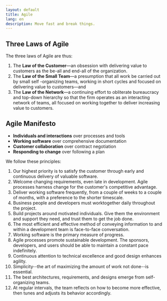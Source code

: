 ```yaml
---
layout: default
title: Agile
lang: en
description: Move fast and break things.
---
```




## Three Laws of Agile

The three laws of Agile are thus:

1. The **Law of the Customer**—an obsession with delivering value to customers as the be-all and end-all of the organization.
1. The **Law of the Small Team**—a presumption that all work be carried out by small self -organizing teams, working in short cycles and focused on delivering value to customers—and
1. The **Law of the Network**—a continuing effort to obliterate bureaucracy and top-down hierarchy so that the firm operates as an interacting network of teams, all focused on working together to deliver increasing value to customers.

## Agile Manifesto

* **Individuals and interactions** over processes and tools
* **Working software** over comprehensive documentation
* **Customer collaboration** over contract negotiation
* **Responding to change** over following a plan

We follow these principles:

1. Our highest priority is to satisfy the customer through early and continuous delivery of valuable software.
1. Welcome changing requirements, even late in development. Agile processes harness change for the customer's competitive advantage.
1. Deliver working software frequently, from a couple of weeks to a couple of months, with a preference to the shorter timescale.
1. Business people and developers must worktogether daily throughout the project.
1. Build projects around motivated individuals. Give them the environment and support they need, and trust them to get the job done.
1. The most efficient and effective method of conveying information to and within a development team is face-to-face conversation.
1. Working software is the primary measure of progress.
1. Agile processes promote sustainable development. The sponsors, developers, and users should be able to maintain a constant pace indefinitely.
1. Continuous attention to technical excellence and good design enhances agility.
1. Simplicity--the art of maximizing the amount of work not done--is essential.
1. The best architectures, requirements, and designs emerge from self-organizing teams.
1. At regular intervals, the team reflects on how to become more effective, then tunes and adjusts its behavior accordingly.